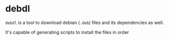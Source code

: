 # debdl
`debdl` is a tool to download debian (`.deb`) files and its dependencies as well.

It's capable of generating scripts to install the files in order

